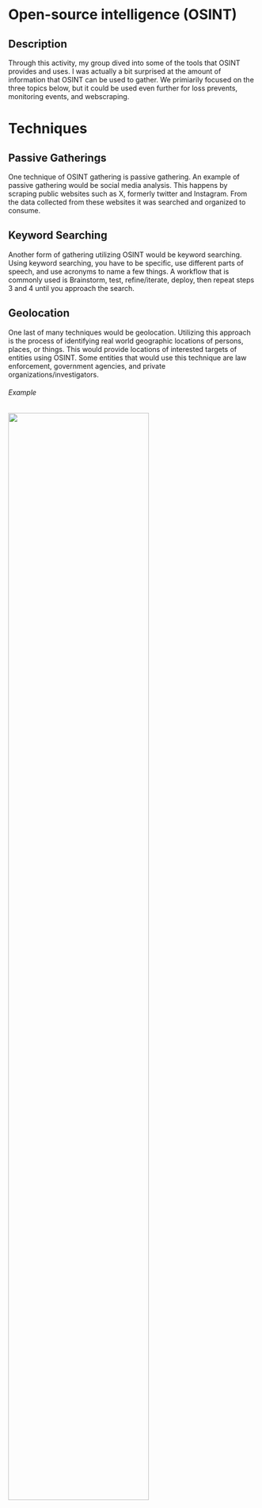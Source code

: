 <h1>Open-source intelligence (OSINT)</h1>
<h2>Description</h2>
Through this activity, my group dived into some of the tools that OSINT provides and uses. I was actually a bit surprised at the amount of information that OSINT can be used to gather. We primiarily focused on the three topics below, but it could be used even further for loss prevents, monitoring events, and webscraping.
<h1>Techniques</h1>
<h2>Passive Gatherings</h2>
One technique of OSINT gathering is passive gathering. An example of passive gathering would be social media analysis. This happens by scraping public websites such as X, formerly twitter and Instagram. From the data collected from these websites it was searched and organized to consume. <br>
<h2>Keyword Searching</h2>
Another form of gathering utilizing OSINT would be keyword searching. Using keyword searching, you have to be specific, use different parts of speech, and use acronyms to name a few things. A workflow that is commonly used is Brainstorm, test, refine/iterate, deploy, then repeat steps 3 and 4 until you approach the search.<br>
<h2>Geolocation</h2>
One last of many techniques would be geolocation. Utilizing this approach is the process of identifying real world geographic locations of persons, places, or things. This would provide locations of interested targets of entities using OSINT. Some entities that would use this technique are law enforcement, government agencies, and private organizations/investigators. 
<h6>Example</h6>
<img src="https://github.com/user-attachments/assets/8481d64b-db36-453c-8efc-a991edb49512" height="75%" width="75%" />
